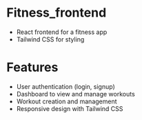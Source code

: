 # Fitness_frontend
- React frontend for a fitness app
- Tailwind CSS for styling
# Features
- User authentication (login, signup)
- Dashboard to view and manage workouts
- Workout creation and management
- Responsive design with Tailwind CSS
